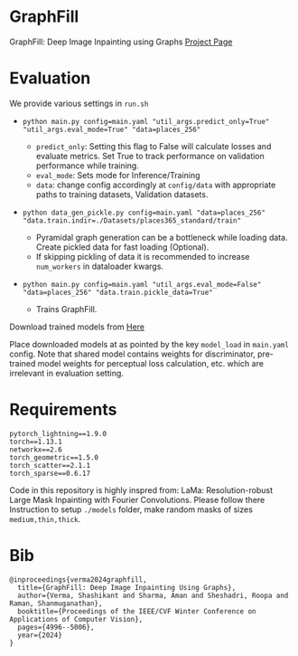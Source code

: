 # GraphFill

GraphFill: Deep Image Inpainting using Graphs [Project Page](https://shash29-dev.github.io/GraphFill/)




# Evaluation
We provide various settings in `run.sh`
- `python main.py config=main.yaml "util_args.predict_only=True" "util_args.eval_mode=True" "data=places_256"
` 
    - `predict_only`: Setting this flag to False will calculate losses and evaluate metrics. Set True to track performance on validation performance while training.
    - `eval_mode`: Sets mode for Inference/Training
    - `data`: change config accordingly at `config/data` with appropriate paths to training datasets, Validation datasets. 

- `python data_gen_pickle.py config=main.yaml "data=places_256" "data.train.indir=./Datasets/places365_standard/train"`
    - Pyramidal graph generation can be a bottleneck while loading data. Create pickled data for fast loading (Optional). 
    - If skipping pickling of data it is recommended to increase `num_workers` in dataloader kwargs.

- `python main.py config=main.yaml "util_args.eval_mode=False" "data=places_256" "data.train.pickle_data=True"`
    - Trains GraphFill.


Download trained models from [Here](https://drive.google.com/drive/folders/1Htcct72A2T9C5_p92LyAd226flIgu7qg?usp=sharing) 

Place downloaded models at as pointed by the key `model_load` in `main.yaml` config.
Note that shared model contains weights for discriminator, pre-trained model weights for perceptual loss calculation, etc. which are irrelevant in evaluation setting. 


# Requirements
```
pytorch_lightning==1.9.0
torch==1.13.1
networkx==2.6
torch_geometric==1.5.0
torch_scatter==2.1.1
torch_sparse==0.6.17 
```

Code in this repository is highly inspred from: LaMa: Resolution-robust Large Mask Inpainting with Fourier Convolutions. Please follow there Instruction to setup `./models` folder, make random masks of sizes `medium,thin,thick`.

# Bib
```
@inproceedings{verma2024graphfill,
  title={GraphFill: Deep Image Inpainting Using Graphs},
  author={Verma, Shashikant and Sharma, Aman and Sheshadri, Roopa and Raman, Shanmuganathan},
  booktitle={Proceedings of the IEEE/CVF Winter Conference on Applications of Computer Vision},
  pages={4996--5006},
  year={2024}
}
```